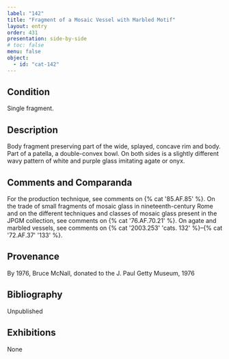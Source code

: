 ```yaml
---
label: "142"
title: "Fragment of a Mosaic Vessel with Marbled Motif"
layout: entry
order: 431
presentation: side-by-side
# toc: false
menu: false
object:
  - id: "cat-142"
---
```


## Condition

Single fragment.

## Description

Body fragment preserving part of the wide, splayed, concave rim and body. Part of a patella, a double-convex bowl. On both sides is a slightly different wavy pattern of white and purple glass imitating agate or onyx.

## Comments and Comparanda

For the production technique, see comments on {% cat '85.AF.85' %}. On the trade of small fragments of mosaic glass in nineteenth-century Rome and on the different techniques and classes of mosaic glass present in the JPGM collection, see comments on {% cat '76.AF.70.21' %}. On agate and marbled vessels, see comments on {% cat '2003.253' 'cats. 132' %}–{% cat '72.AF.37' '133' %}.

## Provenance

By 1976, Bruce McNall, donated to the J. Paul Getty Museum, 1976

## Bibliography

Unpublished

## Exhibitions

None
